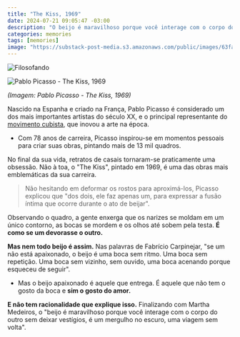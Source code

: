 ```yaml
---
title: "The Kiss, 1969"
date: 2024-07-21 09:05:47 -03:00
description: "O beijo é maravilhoso porque você interage com o corpo do outro sem deixar vestígios"
categories: memories
tags: [memories]
image: "https://substack-post-media.s3.amazonaws.com/public/images/63fac8bd-29bb-4595-9f8b-8617d4b21a40_900x600.jpeg"
---
```


![Filosofando](https://cdn.jsdelivr.net/gh/geanramos/files/img/filosofando.png)

![Pablo Picasso - The Kiss, 1969](https://www.unirio.br/news/em-visita-a-unirio-curadora-do-museu-picasso-de-paris-fala-sobre-exposicao-em-cartaz-no-rio/@@images/093ade2d-466a-44e6-9972-50be1041973b.jpeg)

*(Imagem: Pablo Picasso - The Kiss, 1969)*

Nascido na Espanha e criado na França, Pablo Picasso é considerado um dos mais importantes artistas do século XX, e o principal representante do  [movimento cubista](https://www.google.com/search?q=cubismo), que inovou a arte na época.

-   Com 78 anos de carreira, Picasso inspirou-se em momentos pessoais para criar suas obras, pintando mais de 13 mil quadros.
    

No final da sua vida, retratos de casais tornaram-se praticamente uma obsessão. Não à toa, o "The Kiss", pintado em 1969, é uma das obras mais emblemáticas da sua carreira.

> Não hesitando em deformar os rostos para aproximá-los, Picasso
> explicou que "dos dois, ele faz apenas um, para expressar a fusão
> íntima que ocorre durante o ato de beijar".

Observando o quadro, a gente enxerga que os narizes se moldam em um único contorno, as bocas se mordem e os olhos até sobem pela testa.  **É como se um devorasse o outro.**

**Mas nem todo beijo é assim.** Nas palavras de Fabrício Carpinejar, "se um não está apaixonado, o beijo é uma boca sem ritmo. Uma boca sem repetição. Uma boca sem vizinho, sem ouvido, uma boca acenando porque esqueceu de seguir".

-   Mas o beijo apaixonado é aquele que entrega. É aquele que não tem o gosto da boca e **sim o gosto do amor.**
    

**E não tem racionalidade que explique isso.** Finalizando com Martha Medeiros, o "beijo é maravilhoso porque você interage com o corpo do outro sem deixar vestígios, é um mergulho no escuro, uma viagem sem volta".